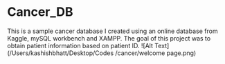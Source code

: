 # Cancer_DB
This is a sample cancer database I created using an online database from Kaggle, mySQL workbench  and XAMPP. The goal of this project was to obtain patient information based on patient ID. 
![Alt Text](/Users/kashishbhatt/Desktop/Codes /cancer/welcome page.png)
